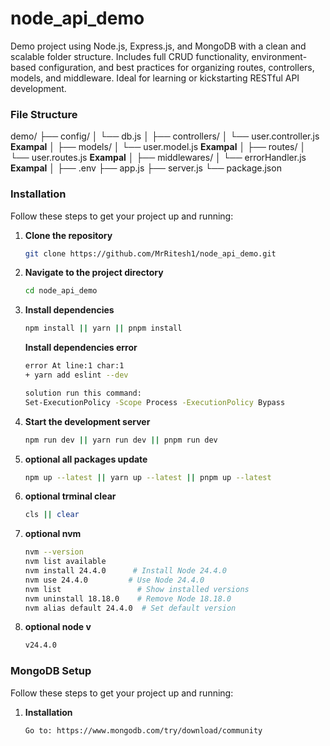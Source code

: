 # node_api_demo
Demo project using Node.js, Express.js, and MongoDB with a clean and scalable folder structure. 
Includes full CRUD functionality, environment-based configuration, and best practices for organizing routes, 
controllers, models, and middleware. Ideal for learning or kickstarting RESTful API development.

### File Structure

demo/
├── config/
│   └── db.js
│
├── controllers/
│   └── user.controller.js **Exampal**
│
├── models/
│   └── user.model.js **Exampal**
│
├── routes/
│   └── user.routes.js **Exampal**
│
├── middlewares/
│   └── errorHandler.js **Exampal**
│
├── .env
├── app.js
├── server.js
└── package.json

### Installation

Follow these steps to get your project up and running:

1. **Clone the repository**
   ```sh
   git clone https://github.com/MrRitesh1/node_api_demo.git
   ```
 
2. **Navigate to the project directory**
   ```sh
   cd node_api_demo
   ```
3. **Install dependencies**
   ```sh
   npm install || yarn || pnpm install
   ```

   **Install dependencies error**
   ```sh
   error At line:1 char:1
   + yarn add eslint --dev

   solution run this command:
   Set-ExecutionPolicy -Scope Process -ExecutionPolicy Bypass
   ```
4. **Start the development server**
   ```sh
   npm run dev || yarn run dev || pnpm run dev
   ```
5. **optional all packages update**

   ```sh
   npm up --latest || yarn up --latest || pnpm up --latest
   ```

6. **optional trminal clear**

   ```sh
   cls || clear
   ```

7. **optional nvm**

   ```sh
   nvm --version
   nvm list available
   nvm install 24.4.0      # Install Node 24.4.0
   nvm use 24.4.0         # Use Node 24.4.0
   nvm list                 # Show installed versions
   nvm uninstall 18.18.0    # Remove Node 18.18.0
   nvm alias default 24.4.0  # Set default version
   ```

8. **optional node v**

   ```sh
   v24.4.0
   ```

### MongoDB Setup

Follow these steps to get your project up and running:

1. **Installation**
   ```sh
   Go to: https://www.mongodb.com/try/download/community
   ```